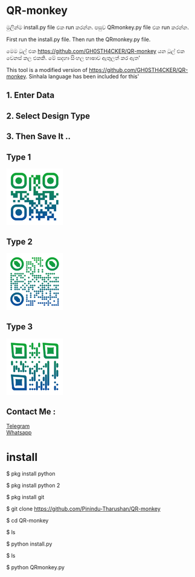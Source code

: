 # QR-monkey

මුලින්ම install.py file එක run කරන්න. පසුව QRmonkey.py  file එක run කරන්න.

First run the install.py file. Then run the QRmonkey.py file.

මෙම ටූල් එක https://github.com/GH0STH4CKER/QR-monkey යන ටූල් එක වෙනස් කල එකකි.
මේ සදහා සිංහල භාෂාව ඇතුලත් කර ඇත'

This tool is a modified version of https://github.com/GH0STH4CKER/QR-monkey.
Sinhala language has been included for this'

<h2>1. Enter Data </h2>
<h2>2. Select Design Type </h2>
<h2>3. Then Save It .. </h2> 

<h2>Type 1 </h2>
<img src="https://github.com/GH0STH4CKER/QR-monkey/blob/master/qrmType1.png" width="150">
<h2>Type 2 </h2>
<img src="https://github.com/GH0STH4CKER/QR-monkey/blob/master/qrmType2.png" width="150">
<h2>Type 3 </h2>
<img src="https://github.com/GH0STH4CKER/QR-monkey/blob/master/qrmType3.png" width="150">

<h2>Contact Me :</h2>
<a href="https://t.me/PininduTharushan">Telegram</a><br>
<a href="https://wa.me/+94702801713?text=Hi%20~github">Whatsapp</a>

# install

$ pkg install python

$ pkg install python 2

$ pkg install git 

$ git clone https://github.com/Pinindu-Tharushan/QR-monkey
 
$ cd QR-monkey

$ ls

$ python install.py

$ ls

$ python QRmonkey.py
